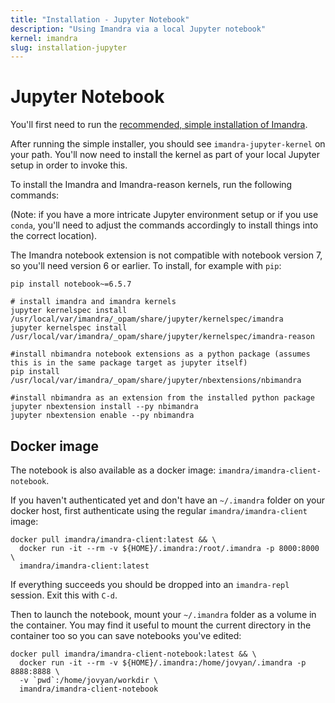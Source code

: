 ```yaml
---
title: "Installation - Jupyter Notebook"
description: "Using Imandra via a local Jupyter notebook"
kernel: imandra
slug: installation-jupyter
---
```


# Jupyter Notebook

You'll first need to run the [recommended, simple installation of Imandra](Installation%20-%20Simple.md).

After running the simple installer, you should see `imandra-jupyter-kernel` on your path. You'll now need to install the kernel as part of your local Jupyter setup in order to invoke this.

To install the Imandra and Imandra-reason kernels, run the following commands:

(Note: if you have a more intricate Jupyter environment setup or if you use `conda`, you'll need to adjust the commands accordingly to install things into the correct location).

The Imandra notebook extension is not compatible with notebook version 7, so you'll need version 6 or earlier. To install, for example with `pip`:
```sh.copy
pip install notebook~=6.5.7
```

```sh.copy
# install imandra and imandra kernels
jupyter kernelspec install /usr/local/var/imandra/_opam/share/jupyter/kernelspec/imandra
jupyter kernelspec install /usr/local/var/imandra/_opam/share/jupyter/kernelspec/imandra-reason

#install nbimandra notebook extensions as a python package (assumes this is in the same package target as jupyter itself)
pip install /usr/local/var/imandra/_opam/share/jupyter/nbextensions/nbimandra

#install nbimandra as an extension from the installed python package
jupyter nbextension install --py nbimandra
jupyter nbextension enable --py nbimandra
```

## Docker image

The notebook is also available as a docker image: `imandra/imandra-client-notebook`.

If you haven't authenticated yet and don't have an `~/.imandra` folder on your docker host, first authenticate using the regular `imandra/imandra-client` image:

```sh.copy
docker pull imandra/imandra-client:latest && \
  docker run -it --rm -v ${HOME}/.imandra:/root/.imandra -p 8000:8000 \
  imandra/imandra-client:latest
```

If everything succeeds you should be dropped into an `imandra-repl` session. Exit this with `C-d`.

Then to launch the notebook, mount your `~/.imandra` folder as a volume in the container. You may find it useful to mount the current directory in the container too so you can save notebooks you've edited:

```sh.copy
docker pull imandra/imandra-client-notebook:latest && \
  docker run -it --rm -v ${HOME}/.imandra:/home/jovyan/.imandra -p 8888:8888 \
  -v `pwd`:/home/jovyan/workdir \
  imandra/imandra-client-notebook
```
